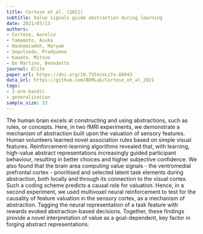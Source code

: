 ```yaml
---
title: Cortese et al. (2021)
subtitle: Value signals guide abstraction during learning
date: 2021/07/13
authors:
- Cortese, Aurelio
- Yamamoto, Asuka
- Hashemzadeh, Maryam
- Sepulveda, Pradyumna
- Kawato, Mitsuo
- De Martino, Benedetto
journal: Elife
paper_url: https://doi.org/10.7554/eLife.68943
data_url: https://github.com/BDMLab/Cortese_et_al_2021
tags:
- 2-arm bandit
- generalization
sample_size: 33
---
```


The human brain excels at constructing and using abstractions, such as rules, or concepts. Here, in two fMRI experiments, we demonstrate a mechanism of abstraction built upon the valuation of sensory features. Human volunteers learned novel association rules based on simple visual features. Reinforcement-learning algorithms revealed that, with learning, high-value abstract representations increasingly guided participant behaviour, resulting in better choices and higher subjective confidence. We also found that the brain area computing value signals - the ventromedial prefrontal cortex - prioritised and selected latent task elements during abstraction, both locally and through its connection to the visual cortex. Such a coding scheme predicts a causal role for valuation. Hence, in a second experiment, we used multivoxel neural reinforcement to test for the causality of feature valuation in the sensory cortex, as a mechanism of abstraction. Tagging the neural representation of a task feature with rewards evoked abstraction-based decisions. Together, these findings provide a novel interpretation of value as a goal-dependent, key factor in forging abstract representations.
